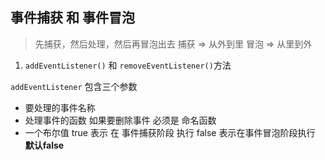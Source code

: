 ## 事件捕获 和 事件冒泡

> 先捕获，然后处理，然后再冒泡出去
> 捕获 => 从外到里
> 冒泡 => 从里到外

1. `addEventListener()` 和 `removeEventListener()`方法

  `addEventListener` 包含三个参数 
   * 要处理的事件名称
   * 处理事件的函数 如果要删除事件 必须是 命名函数
   * 一个布尔值  true 表示 在 事件捕获阶段 执行  false 表示在事件冒泡阶段执行 __默认false__


